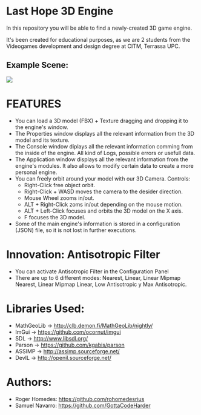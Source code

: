 # Last Hope 3D Engine
In this repository you will be able to find a newly-created 3D game engine. 

It's been created for educational purposes, as we are 2 students from the Videogames development and design degree at CITM, Terrassa UPC.

## Example Scene:
![](https://i.gyazo.com/82ccf3b067e6bf32eb97bae917f19f02.png)

# FEATURES
- You can load a 3D model (FBX) + Texture dragging and dropping it to the engine's window.
- The Properties window displays all the relevant information from the 3D model and its texture. 
- The Console window diplays all the relevant information comming from the inside of the engine. All kind of Logs, possible errors or usefull data. 
- The Application window displays all the relevant information from the engine's modules. It also allows to modify certain data to create a more personal engine. 
- You can freely orbit around your model with our 3D Camera. Controls: 
  * Right-Click free object orbit.
  * Right-Click + WASD moves the camera to the desider direction.
  * Mouse Wheel zooms in/out. 
  * ALT + Right-Click zoms in/out depending on the mouse motion. 
  * ALT + Left-Click focuses and orbits the 3D model on the X axis. 
  * F focuses the 3D model. 
 - Some of the main engine's information is stored in a configuration (JSON) file, so it is not lost in further executions. 
  
# Innovation: Antisotropic Filter 
- You can activate Antisotropic Filter in the Configuration Panel  
- There are up to 6 different modes: Nearest, Linear, Linear Mipmap Nearest, Linear Mipmap Linear, Low Antisotropic y Max Antisotropic.  

# Libraries Used:
- MathGeoLib -> http://clb.demon.fi/MathGeoLib/nightly/ 
- ImGui -> https://github.com/ocornut/imgui  
- SDL -> http://www.libsdl.org/
- Parson -> https://github.com/kgabis/parson
- ASSIMP -> http://assimp.sourceforge.net/
- DevIL -> http://openil.sourceforge.net/

# Authors: 
- Roger Homedes: https://github.com/rohomedesrius
- Samuel Navarro: https://github.com/GottaCodeHarder
